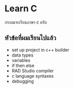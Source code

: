 # Learn C
กระผมจะเรียนภาษา c ครับ

## หัวข้อที่ผมเรียนไปแล้ว
* set up project in c++ builder
* data types
* variables
* if then else
* RAD Studio compiler
* c language syntaxes
* debugging
